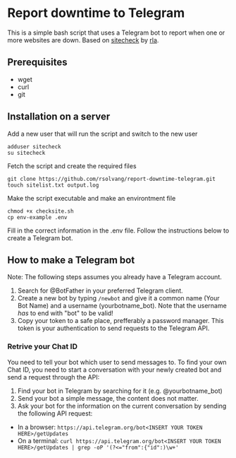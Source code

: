 # Report downtime to Telegram
This is a simple bash script that uses a Telegram bot to report when one or more websites are down. Based on [sitecheck](https://github.com/rla/sitecheck) by [rla](https://github.com/rla).

## Prerequisites
- wget
- curl
- git

## Installation on a server

Add a new user that will run the script and switch to the new user

    adduser sitecheck
    su sitecheck

Fetch the script and create the required files

    git clone https://github.com/rsolvang/report-downtime-telegram.git
    touch sitelist.txt output.log

Make the script executable and make an environtment file

    chmod +x checksite.sh
    cp env-example .env

Fill in the correct information in the .env file. Follow the instructions below to create a Telegram bot.

## How to make a Telegram bot

Note: The following steps assumes you already have a Telegram account.

1. Search for @BotFather in your preferred Telegram client. 
2. Create a new bot by typing `/newbot` and give it a common name (Your Bot Name) and a username (yourbotname_bot). Note that the username *has* to end with "bot" to be valid!
3. Copy your token to a safe place, prefferably a password manager. This token is your authentication to send requests to the Telegram API.

### Retrive your Chat ID

You need to tell your bot which user to send messages to. To find your own Chat ID, you need to start a conversation with your newly created bot and send a request through the API:

1. Find your bot in Telegram by searching for it (e.g. @yourbotname_bot)
2. Send your bot a simple message, the content does not matter.
3. Ask your bot for the information on the current conversation by sending the following API request:
  - In a browser: `https://api.telegram.org/bot<INSERT YOUR TOKEN HERE>/getUpdates`
  - On a terminal: `curl https://api.telegram.org/bot<INSERT YOUR TOKEN HERE>/getUpdates | grep -oP '(?<="from":{"id":)\w+'`
